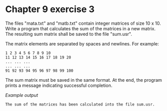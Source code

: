 # Chapter 9 exercise 3

The files "mata.txt" and "matb.txt" contain integer matrices of size 10 x 10. Write a program that calculates the sum of the matrices in a new matrix. The resulting sum matrix shall be saved to the file "sum.usr".

The matrix elements are separated by spaces and newlines. For example:

```
1 2 3 4 5 6 7 8 9 10
11 12 13 14 15 16 17 18 19 20
... ... ...
... ... ...
91 92 93 94 95 96 97 98 99 100
```
The sum matrix must be saved in the same format. At the end, the program prints a message indicating successful completion.

_Example output_

```
The sum of the matrices has been calculated into the file sum.usr.
```
